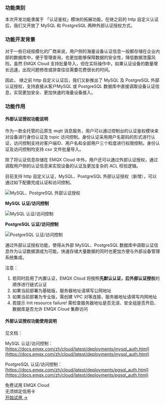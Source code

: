 ### 功能类别

本次开发功能隶属于 「认证鉴权」模块的拓展功能，在继之前的 http 自定义认证后，我们又开放了 MySQL 和 PostgreSQL 两种外部认证授权方式。

 

### 功能开发背景

对于一些已经规模化的厂商来说，用户侧的海量设备认证信息一般都存储在企业内部的数据库中，便于管理查询，也更加能够保障数据的安全性，降低数据泄露风险。虽然 EMQX Cloud 支持批量导入，但在实际操作中，如果认证设备的数量增长迅速，出现问题修改或排查往往需要花费很长的时间。

因此， 继之前 http 自定义认证后，我们又新推出了 MySQL 及 PostgreSQL 外部认证授权，支持直接从客户MySQL 或 PostgreSQL 数据库中直接调取设备认证信息，实现更加安全、更加快速的海量设备接入。

 

### 功能作用

#### 外部认证授权功能说明

作为一款全托管的云原生 mqtt 消息服务，用户可以通过控制台的认证鉴权模块来对设备进行身份认证及 topic 访问控制。身份认证采用用户名密码的形式进行认证，访问控制支持对客户端ID、用户名和全部用户三个粒度进行权限控制。身份认证及访问控制均支持 csv 文件批量导入。

除了将认证信息存储在 EMQX Cloud 中外，用户还可以通过外部认证授权，通过调取用户侧的认证信息来实现设备的认证及更加复杂的 ACL 校验逻辑。

目前支持 http 自定义认证，MySQL、PostgreSQL 外部认证授权（新增），可以通过如下配置完成认证和访问控制。

![MySQL、PostgreSQL 外部认证授权](https://static.emqx.net/images/326ecf93a93399045ab8a63e9fc9b558.png)
 

**MySQL 认证/访问控制**

![MySQL 认证/访问控制](https://static.emqx.net/images/0bea379e5c4f3a01f2e7041ca03aa900.png)

**PostgreSQL 认证/访问控制**

![PostgreSQL 认证/访问控制](https://static.emqx.net/images/486c47cfb97f0aa8b0640bcbc6c3f682.png)
 

通过外部认证授权功能，使得从外部 MySQL、PostgreSQL 数据库中调取认证信息作为认证数据源成为可能，快速存储⼤量数据的同时也更加⽅便与外部设备管理系统集成。

 
注意：

1. 若同时启用了内置认证，EMQX Cloud 将按照**先默认认证，后外部认证授权**的顺序进行链式认证
2. 如果当前部署为基础版，服务器地址请填写公网地址
3. 如果当前部署为专业版，需创建 VPC 对等连接，服务器地址请填写内网地址
4. 若提示 Init resource failure! 需检查服务器地址是否无误、安全组是否开启、数据库是否允许 EMQX Cloud 集群访问

 

 

#### 外部认证授权功能使用说明

见文档：

MySQL 认证/访问控制：[https://docs.emqx.com/zh/cloud/latest/deployments/mysql_auth.html](https://docs.emqx.com/zh/cloud/latest/deployments/mysql_auth.html) 

PostgreSQL 认证/访问控制：[https://docs.emqx.com/zh/cloud/latest/deployments/pgsql_auth.html](https://docs.emqx.com/zh/cloud/latest/deployments/pgsql_auth.html) 


<section class="promotion">
    <div>
        免费试用 EMQX Cloud
        <div class="is-size-14 is-text-normal has-text-weight-normal">无须绑定信用卡</div>
    </div>
    <a href="https://www.emqx.com/zh/signup?continue=https://cloud.emqx.com/console/deployments/0?oper=new" class="button is-gradient px-5">开始试用 →</a>
</section>
